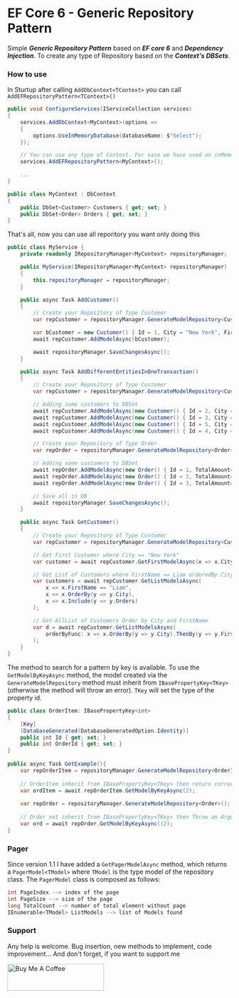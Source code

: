 # EF Core 6 - Generic Repository Pattern

Simple _**Generic Repository Pattern**_ based on _**EF core 6**_ and _**Dependency Injection**_.
To create any type of Repository based on the _**Context's DBSets**_.

### How to use

In Sturtup after calling `AddDbContext<TContext>` you can call `AddEFRepositoryPattern<TContext>()`

```C#
public void ConfigureServices(IServiceCollection services)
{
    services.AddDbContext<MyContext>(options =>
    {
        options.UseInMemoryDatabase(databaseName: $"Select");
    });

    // You can use any type of Context. For ease we have used an inMemory
    services.AddEFRepositoryPattern<MyContext>();

    ...
}

public class MyContext : DbContext
{
    public DbSet<Customer> Customers { get; set; }
    public DbSet<Order> Orders { get; set; }
}
```

That's all, now you can use all reporitory you want only doing this

```C#
public class MyService {
    private readonly IRepositoryManager<MyContext> repositoryManager;

    public MyService(IRepositoryManager<MyContext> repositoryManager)
    {
        this.repositoryManager = repositoryManager;
    }

    public async Task AddCustomer()
    {
        // Create your Repository of Type Customer
        var repCustomer = repositoryManager.GenerateModelRepository<Customer>();

        var bCustomer = new Customer() { Id = 1, City = "New York", FirstName = "Liam" };
        await repCustomer.AddModelAsync(bCustomer);

        await repositoryManager.SaveChangesAsync();
    }

    public async Task AddDifferentEntitiesInOneTransaction()
    {
        // Create your Repository of Type Customer
        var repCustomer = repositoryManager.GenerateModelRepository<Customer>();

        // Adding some customers to DBSet
        await repCustomer.AddModelAsync(new Customer() { Id = 2, City = "San Diego", FirstName = "Liam" });
        await repCustomer.AddModelAsync(new Customer() { Id = 3, City = "Los Angeles" });
        await repCustomer.AddModelAsync(new Customer() { Id = 5, City = "New York", FirstName = "Noah" });
        await repCustomer.AddModelAsync(new Customer() { Id = 4, City = "Dallas" });

        // Create your Repository of Type Order
        var repOrder = repositoryManager.GenerateModelRepository<Order>();

        // Adding some customers to DBSet
        await repOrder.AddModelAsync(new Order() { Id = 1, TotalAmount= 100, Customer = bCustomer });
        await repOrder.AddModelAsync(new Order() { Id = 2, TotalAmount= 22, Customer = bCustomer });
        await repOrder.AddModelAsync(new Order() { Id = 3, TotalAmount= 67, Customer = bCustomer });

        // Save all in DB
        await repositoryManager.SaveChangesAsync();
    }

    public async Task GetCustomer()
    {
        // Create your Repository of Type Customer
        var repCustomer = repositoryManager.GenerateModelRepository<Customer>();

        // Get First Customer where City == "New York"
        var customer = await repCustomer.GetFirstModelAsync(x => x.City == "New York");

        // Get List of Customers where FirstName == Liam orderedBy City and include Orders
        var customers = await repCustomer.GetListModelsAsync(
            x => x.FirstName == "Liam",
            x => x.OrderBy(y => y.City),
            x => x.Include(y => y.Orders)
        );

        // Get AllList of Customers Order by City and FirstName
        var d = await repCustomer.GetListModelsAsync(
            orderByFunc: x => x.OrderBy(y => y.City).ThenBy(y => y.FirstName)
        );
    }
}
```
    
The method to search for a pattern by key is available. To use the `GetModelByKeyAsync` method, the model created via the `GenerateModelRepository` method must inherit from `IBasePropertyKey<TKey>` (otherwise the method will throw an error). `TKey` will set the type of the property id.

```C#
public class OrderItem: IBasePropertyKey<int>
{
    [Key]
    [DatabaseGenerated(DatabaseGeneratedOption.Identity)]
    public int Id { get; set; }
    public int OrderId { get; set; }
}
    
public async Task GetExample(){
    var repOrderItem = repositoryManager.GenerateModelRepository<OrderItem>();
    
    // OrderItem inherit from IBasePropertyKey<TKey> then return correct OrderItem
    var ordItem = await repOrderItem.GetModelByKeyAsync(2);
    
    var repOrder = repositoryManager.GenerateModelRepository<Order>();
    
    // Order not inherit from IBasePropertyKey<TKey> then Throw an ArgumentException
    var ord = await repOrder.GetModelByKeyAsync((2);
}
```
    
### Pager
Since version 1.1 I have added a `GetPagerModelAsync` method, which returns a `PagerModel<TModel>` where `TModel` is the type model of the repository class.
The `PagerModel` class is composed as follows:
    
```C#
int PageIndex --> index of the page 
int PageSize --> size of the page
long TotalCount --> number of total element without page
IEnumerable<TModel> ListModels --> list of Models found
```
    
### Support
    
Any help is welcome. Bug insertion, new methods to implement, code improvement...
And don't forget, if you want to support me
    
<a href="https://www.buymeacoffee.com/DenMic" target="_blank"><img src="https://cdn.buymeacoffee.com/buttons/v2/default-yellow.png" alt="Buy Me A Coffee" style="height: 60px !important;width: 217px !important;" ></a>
